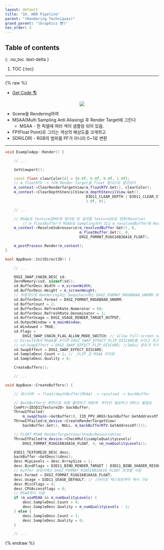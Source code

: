 ```yaml
---
layout: default
title: "16. HDR Pipeline"
parent: "(Rendering Techniques)"
grand_parent: "(Graphics 😎)"
nav_order: 2
---
```


## Table of contents
{: .no_toc .text-delta }

1. TOC
{:toc}

---

{% raw %}

* [Get Code 🌎](https://github.com/Arthur880708/Graphics_Part3_Examples/tree/16/16.HDRPipeline)

<p align="center">
  <img src="https://taehyungs-programming-blog.github.io/blog/assets/images/graphics/part3/p3-16-1.png"/>
</p>

* Scene을 Rendering하여
* MSAA(Multi Sampling Anti Aliasing) 후 Render Target에 그린다
	* MSAA - 한 픽셀에 여러 색이 샘플링 되어 있음.
* FP(Float Point)로 그리는 색상의 해상도를 크게하고
* SDR(LDR) - RGB의 범위를 PF가 아니라 0~1로 변환

---

```cpp
void ExampleApp::Render() {

    // ...

    SetViewport();

    const float clearColor[4] = {0.0f, 0.0f, 0.0f, 1.0f};
    // m_floatRTV -> 이제 Render Target을 float 형식으로 쓸것이다
    m_context->ClearRenderTargetView(m_floatRTV.Get(), clearColor);
    m_context->ClearDepthStencilView(m_depthStencilView.Get(),
                                     D3D11_CLEAR_DEPTH | D3D11_CLEAR_STENCIL,
                                     1.0f, 0);

    // ...

    // MSAA로 Texture2DMS에 렌더링 된 결과를 Texture2D로 변환(Resolve)
        // m_floatBuffer가 MSAA로 Sampling되어 있고 m_resolvedBuffer에 Resolved된 결과를 넣음
    m_context->ResolveSubresource(m_resolvedBuffer.Get(), 0,
                                  m_floatBuffer.Get(), 0,
                                  DXGI_FORMAT_R16G16B16A16_FLOAT);

    m_postProcess.Render(m_context);
}
```

```cpp
bool AppBase::InitDirect3D() {

    // ...

    DXGI_SWAP_CHAIN_DESC sd;
    ZeroMemory(&sd, sizeof(sd));
    sd.BufferDesc.Width = m_screenWidth;
    sd.BufferDesc.Height = m_screenHeight;
    // 최종적으로 Rendering되는 Swapchain에는 DXGI_FORMAT_R8G8B8A8_UNORM 포맷으로 넣는다
    sd.BufferDesc.Format = DXGI_FORMAT_R8G8B8A8_UNORM;
    sd.BufferCount = 2;
    sd.BufferDesc.RefreshRate.Numerator = 60;
    sd.BufferDesc.RefreshRate.Denominator = 1;
    sd.BufferUsage = DXGI_USAGE_RENDER_TARGET_OUTPUT;
    sd.OutputWindow = m_mainWindow;
    sd.Windowed = TRUE;
    sd.Flags =
        DXGI_SWAP_CHAIN_FLAG_ALLOW_MODE_SWITCH; // allow full-screen switching
    // DirectX에서 MSAA를 쓴다면 DXGI_SWAP_EFFECT_FLIP_DISCARD를 쓰라고 권고함 but!
    // sd.SwapEffect = DXGI_SWAP_EFFECT_FLIP_DISCARD; //ImGui 폰트가 두꺼워짐
    sd.SwapEffect = DXGI_SWAP_EFFECT_DISCARD;
    sd.SampleDesc.Count = 1; // _FLIP_은 MSAA 미지원
    sd.SampleDesc.Quality = 0;

    CreateBuffers();

    // ...
```

```cpp
void AppBase::CreateBuffers() {

    // 레스터화 -> float/depthBuffer(MSAA) -> resolved -> backBuffer

    // BackBuffer는 화면으로 최종 출력되기 때문에  RTV만 필요하고 SRV는 불필요
    ComPtr<ID3D11Texture2D> backBuffer;
    ThrowIfFailed(
        m_swapChain->GetBuffer(0, IID_PPV_ARGS(backBuffer.GetAddressOf())));
    ThrowIfFailed(m_device->CreateRenderTargetView(
        backBuffer.Get(), NULL, m_backBufferRTV.GetAddressOf()));

    // FLOAT MSAA RenderTargetView/ShaderResourceView
    ThrowIfFailed(m_device->CheckMultisampleQualityLevels(
        DXGI_FORMAT_R16G16B16A16_FLOAT, 4, &m_numQualityLevels));

    D3D11_TEXTURE2D_DESC desc;
    backBuffer->GetDesc(&desc);
    desc.MipLevels = desc.ArraySize = 1;
    desc.BindFlags = D3D11_BIND_RENDER_TARGET | D3D11_BIND_SHADER_RESOURCE;
    // buffer 생성시에는 DXGI_FORMAT_R16G16B16A16_FLOAT 포맷을 사용
    desc.Format = DXGI_FORMAT_R16G16B16A16_FLOAT;
    desc.Usage = D3D11_USAGE_DEFAULT; // 스테이징 텍스춰로부터 복사 가능
    desc.MiscFlags = 0;
    desc.CPUAccessFlags = 0;
    // MSAA역시 사용
    if (m_useMSAA && m_numQualityLevels) {
        desc.SampleDesc.Count = 4;
        desc.SampleDesc.Quality = m_numQualityLevels - 1;
    } else {
        desc.SampleDesc.Count = 1;
        desc.SampleDesc.Quality = 0;
    }

    // ...
```

{% endraw %}